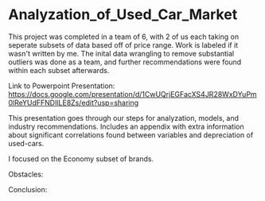 # Analyzation_of_Used_Car_Market

This project was completed in a team of 6, with 2 of us each taking on seperate subsets of data based off of price range. 
Work is labeled if it wasn't written by me. The inital data wrangling to remove substantial outliers was done as a team, and further recommendations were found within each subset afterwards. 

Link to Powerpoint Presentation: https://docs.google.com/presentation/d/1CwUQrjEGFacXS4JR28WxDYuPm0lReYUdFFNDIlLE8Zs/edit?usp=sharing 

This presentation goes through our steps for analyzation, models, and industry recommendations. Includes an appendix with extra information about significant correlations found between variables and depreciation of used-cars. 

I focused on the Economy subset of brands. 

Obstacles:

Conclusion:


